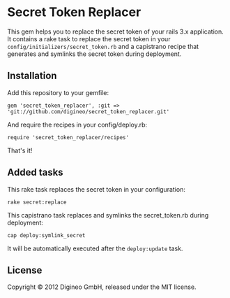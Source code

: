 Secret Token Replacer
=====================

This gem helps you to replace the secret token of your rails 3.x application.
It contains a rake task to replace the secret token in your `config/initializers/secret_token.rb` and a capistrano recipe that generates and symlinks the secret token during deployment.

Installation
------------

Add this repository to your gemfile:

    gem 'secret_token_replacer', :git => 'git://github.com/digineo/secret_token_replacer.git'

And require the recipes in your config/deploy.rb:

    require 'secret_token_replacer/recipes'

That's it!

Added tasks
-----------

This rake task replaces the secret token in your configuration:

    rake secret:replace

This capistrano task replaces and symlinks the secret_token.rb during deployment:

    cap deploy:symlink_secret

It will be automatically executed after the `deploy:update` task.

License
-------
Copyright © 2012 Digineo GmbH, released under the MIT license.